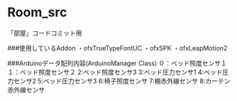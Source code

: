 # Room_src
「部屋」コードコミット用

###使用しているAddon
・ofxTrueTypeFontUC
・ofxSPK
・ofxLeapMotion2

###Arduinoデータ配列内容(ArduinoManager Class)
０：ベッド照度センサ１
１：ベッド照度センサ２
2:ベッド照度センサ3
3:ベッド圧力センサ1
4:ベッド圧力センサ2
5:ベッド圧力センサ3
6:椅子照度センサ
7:棚赤外線センサ
8:カーテン赤外線センサ
